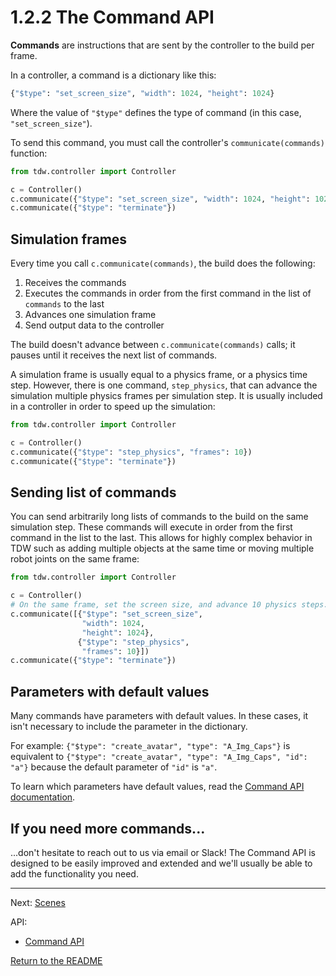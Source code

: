 # 1.2.2 The Command API

**Commands** are instructions that are sent by the controller to the build per frame.

In a controller, a command is a dictionary like this:

```python
{"$type": "set_screen_size", "width": 1024, "height": 1024}
```

Where the value of `"$type"`  defines the  type of command (in this case, `"set_screen_size"`).

To send this command, you must call the controller's `communicate(commands)` function:

```python
from tdw.controller import Controller

c = Controller() 
c.communicate({"$type": "set_screen_size", "width": 1024, "height": 1024})
c.communicate({"$type": "terminate"})
```

## Simulation frames

Every time you call `c.communicate(commands)`, the build does the following:

1. Receives the commands
2. Executes the commands in order from the first command in the list of `commands` to the last
3. Advances one simulation frame
4. Send output data to the controller

The build doesn't advance between `c.communicate(commands)` calls; it pauses until it receives the next list of commands.

A simulation frame is usually equal to a physics frame, or a physics time step. However, there is one command, `step_physics`, that can advance the simulation multiple physics frames per simulation step. It is usually included in a controller in order to speed up the simulation:

```python
from tdw.controller import Controller

c = Controller() 
c.communicate({"$type": "step_physics", "frames": 10})
c.communicate({"$type": "terminate"})
```

## Sending list of commands

You can send arbitrarily long lists of commands  to the build on the same simulation step. These commands will execute in order from the first command in the list to the last. This allows for highly complex behavior in TDW such as adding multiple objects at the same time or moving multiple robot joints on the same frame:

```python
from tdw.controller import Controller

c = Controller()
# On the same frame, set the screen size, and advance 10 physics steps.
c.communicate([{"$type": "set_screen_size",
                "width": 1024,
                "height": 1024},
               {"$type": "step_physics",
                "frames": 10}])
c.communicate({"$type": "terminate"})
```

## Parameters with default values

Many commands have parameters with default values. In these cases, it isn't necessary to include the parameter in the dictionary.

 For example: `{"$type": "create_avatar", "type": "A_Img_Caps"}` is equivalent to `{"$type": "create_avatar", "type": "A_Img_Caps", "id": "a"}` because the default parameter of `"id"` is `"a"`. 

To learn which parameters have default values, read the [Command API documentation](../api/command_api.md).

## If you need more commands...

...don't hesitate to reach out to us via email or Slack! The Command API is designed to be easily improved and extended and we'll usually be able to add the functionality you need.

***

Next: [Scenes](1.2.3_scenes.md)

API: 

- [Command API](../api/command_api.md)

[Return to the README](../../README.md)
